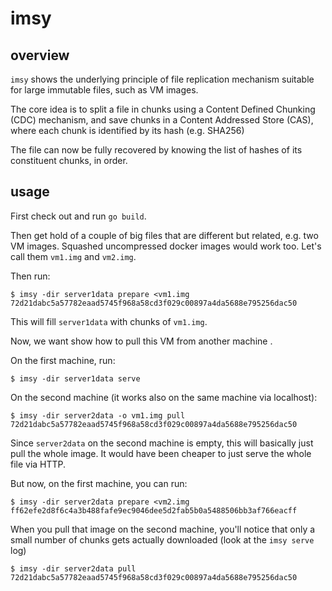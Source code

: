 # imsy

## overview

`imsy` shows the underlying principle of file replication
mechanism suitable for large immutable files, such as VM images.

The core idea is to split a file in chunks using a Content Defined Chunking (CDC) mechanism,
and save chunks in a Content Addressed Store (CAS), where each chunk is identified by its hash (e.g. SHA256)

The file can now be fully recovered by knowing the list of hashes of its constituent chunks, in order.

## usage

First check out and run `go build`.

Then get hold of a couple of big files that are different but related, e.g. two VM images. Squashed uncompressed docker images would work too. Let's call them `vm1.img` and `vm2.img`.

Then run:

```
$ imsy -dir server1data prepare <vm1.img
72d21dabc5a57782eaad5745f968a58cd3f029c00897a4da5688e795256dac50
```

This will fill `server1data` with chunks of `vm1.img`.

Now, we want show how to pull this VM from another machine .

On the first machine, run:

```
$ imsy -dir server1data serve
```

On the second machine (it works also on the same machine via localhost):

```
$ imsy -dir server2data -o vm1.img pull 72d21dabc5a57782eaad5745f968a58cd3f029c00897a4da5688e795256dac50
```

Since `server2data` on the second machine is empty, this will basically just pull the whole image.
It would have been cheaper to just serve the whole file via HTTP.

But now, on the first machine, you can run:

```
$ imsy -dir server2data prepare <vm2.img
ff62efe2d8f6c4a3b488fafe9ec9046dee5d2fab5b0a5488506bb3af766eacff
```

When you pull that image on the second machine, you'll notice that only a small number of chunks gets actually downloaded (look at the `imsy serve` log)

```
$ imsy -dir server2data pull 72d21dabc5a57782eaad5745f968a58cd3f029c00897a4da5688e795256dac50
```

